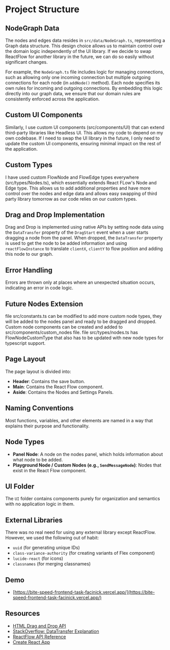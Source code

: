 # Project Structure

## NodeGraph Data

The nodes and edges data resides in `src/data/NodeGraph.ts`, representing a Graph data structure. This design choice allows us to maintain control over the domain logic independently of the UI library. If we decide to swap ReactFlow for another library in the future, we can do so easily without significant changes.

For example, the `NodeGraph.ts` file includes logic for managing connections, such as allowing only one incoming connection but multiple outgoing connections for each node (in `addNode()` method). Each node specifies its own rules for incoming and outgoing connections. By embedding this logic directly into our graph data, we ensure that our domain rules are consistently enforced across the application.

## Custom UI Components

Similarly, I use custom UI components (src/components/UI) that can extend third-party libraries like Headless UI. This allows my code to depend on my own codebase. If I need to swap the UI library in the future, I only need to update the custom UI components, ensuring minimal impact on the rest of the application.

## Custom Types

I have used custom FlowNode and FlowEdge types everywhere (src/types/Nodes.ts), which essentially extends React FLow's Node and Edge type. This allows us to add additional properties and have more control over the nodes and edge data and allows easy swapping of third party library tomorrow as our code relies on our custom types.

## Drag and Drop Implementation

Drag and Drop is implemented using native APIs by setting node data using the `DataTransfer` property of the `DragStart` event when a user starts dragging a node from the panel. When dropped, the `DataTransfer` property is used to get the node to be added information and using `reactFlowInstance` to translate `clientX`, `clientY` to flow position and adding this node to our graph.

## Error Handling

Errors are thrown only at places where an unexpected situation occurs, indicating an error in code logic.

## Future Nodes Extension

file src/constants.ts can be modified to add more custom node types, they will be added to the nodes panel and ready to be dragged and dropped. Custom node components can be created and added to src/components/custom_nodes file. file src/types/nodes.ts has FlowNodeCustomType that also has to be updated with new node types for typescript support.

## Page Layout

The page layout is divided into:
- **Header**: Contains the save button.
- **Main**: Contains the React Flow component.
- **Aside**: Contains the Nodes and Settings Panels.

## Naming Conventions

Most functions, variables, and other elements are named in a way that explains their purpose and functionality.

## Node Types

- **Panel Node**: A node on the nodes panel, which holds information about what node to be added.
- **Playground Node / Custom Nodes (e.g., `SendMessageNode`)**: Nodes that exist in the React Flow component.

## UI Folder

The `UI` folder contains components purely for organization and semantics with no application logic in them.

## External Libraries

There was no real need for using any external library except ReactFlow. However, we used the following out of habit:
- `uuid` (for generating unique IDs)
- `class-variance-authority` (for creating variants of Flex component)
- `lucide-react` (for icons)
- `classnames` (for merging classnames)

## Demo
- [https://bite-speed-frontend-task-facinick.vercel.app/](https://bite-speed-frontend-task-facinick.vercel.app/)

## Resources

- [HTML Drag and Drop API](https://developer.mozilla.org/en-US/docs/Web/API/HTML_Drag_and_Drop_API)
- [StackOverflow: DataTransfer Explanation](https://stackoverflow.com/a/21341021)
- [ReactFlow API Reference](https://reactflow.dev/api-reference)
- [Create React App](https://create-react-app.dev/docs/adding-typescript/)
